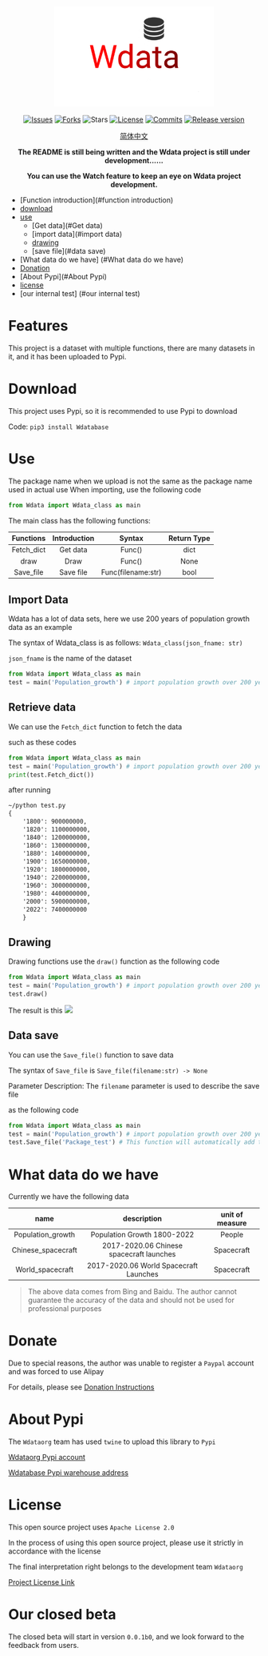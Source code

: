 <div align="center">
 
<img src="https://raw.githubusercontent.com/Wdataorg/Wdata/main/.github/logo.svg" height=200/>
 
[![Issues](https://img.shields.io/github/issues/Wdataorg/Wdata?style=for-the-badge&color=yellogreen)](https://github.com/Wdataorg/Wdata/issues)
[![Forks](https://img.shields.io/github/forks/Wdataorg/Wdata?style=for-the-badge&color=orange)](https://github.com/Wdataorg/Wdata/network/members)
![Stars](https://img.shields.io/github/stars/Wdataorg/Wdata?style=for-the-badge&color=yellowgreen)
[![License](https://img.shields.io/github/license/Wdataorg/Wdata?style=for-the-badge&color=red)](https://shiro.apache.org/license.html) 
[![Commits](https://img.shields.io/github/commit-activity/m/Wdataorg/Wdata?label=commits&style=for-the-badge&color=blue)](https://github.com/Wdataorg/Wdata/commits "Commit History")
 [![Release version](https://img.shields.io/github/v/release/Wdataorg/Wdata?color=brightgreen&label=Download&style=for-the-badge)](#release-files "Release")
 
 [简体中文](https://github.com/Wdataorg/Wdata/tree/main/README_SimpleChinese.md)

 **The README is still being written and the Wdata project is still under development......**
 
 **You can use the Watch feature to keep an eye on Wdata project development.**
</div>

- [Function introduction](#function introduction)
- [download](#download)
- [use](#use)
    - [Get data](#Get data)
    - [import data](#import data)
    - [drawing](#drawing)
    - [save file](#data save)
- [What data do we have] (#What data do we have)
- [Donation](#donation)
- [About Pypi](#About Pypi)
- [license](#license)
- [our internal test] (#our internal test)

# Features

This project is a dataset with multiple functions, there are many datasets in it, and it has been uploaded to Pypi.

# Download
This project uses Pypi, so it is recommended to use Pypi to download

Code: `pip3 install Wdatabase`

# Use

The package name when we upload is not the same as the package name used in actual use
When importing, use the following code
````python
from Wdata import Wdata_class as main
````
The main class has the following functions:

|Functions|Introduction|Syntax|Return Type|
|:-------:|:--------:|:--------:|:--------:|
|Fetch_dict|Get data|Func()|dict|
|draw|Draw|Func()|None|
|Save_file|Save file|Func(filename:str)|bool|
## Import Data
Wdata has a lot of data sets, here we use 200 years of population growth data as an example

The syntax of Wdata_class is as follows:
`Wdata_class(json_fname: str)`

`json_fname` is the name of the dataset
````python
from Wdata import Wdata_class as main
test = main('Population_growth') # import population growth over 200 years
````

## Retrieve data
We can use the `Fetch_dict` function to fetch the data

such as these codes
````python
from Wdata import Wdata_class as main
test = main('Population_growth') # import population growth over 200 years
print(test.Fetch_dict())
````

after running
```shell
~/python test.py
{
    '1800': 900000000,
    '1820': 1100000000,
    '1840': 1200000000,
    '1860': 1300000000,
    '1880': 1400000000,
    '1900': 1650000000,
    '1920': 1800000000,
    '1940': 2200000000,
    '1960': 3000000000,
    '1980': 4400000000,
    '2000': 5900000000,
    '2022': 7400000000
    }
````
## Drawing
Drawing functions use the `draw()` function
as the following code
````python
from Wdata import Wdata_class as main
test = main('Population_growth') # import population growth over 200 years
test.draw()
````
The result is this
<img src="https://raw.githubusercontent.com/Wdataorg/Wdata/main/img/draw_pop.jpg"></img>

## Data save
You can use the `Save_file()` function to save data

The syntax of `Save_file` is `Save_file(filename:str) -> None`

Parameter Description:
The `filename` parameter is used to describe the save file

as the following code
````python
from Wdata import Wdata_class as main
test = main('Population_growth') # import population growth over 200 years
test.Save_file('Package_test') # This function will automatically add the .json suffix
````

# What data do we have
Currently we have the following data

| name | description | unit of measure |
|:--------------------------------:|:---------------------:|:---------:|
| Population_growth | Population Growth 1800-2022 | People |
| Chinese_spacecraft | 2017-2020.06 Chinese spacecraft launches | Spacecraft |
| World_spacecraft | 2017-2020.06 World Spacecraft Launches | Spacecraft |
> The above data comes from Bing and Baidu. The author cannot guarantee the accuracy of the data and should not be used for professional purposes

# Donate
Due to special reasons, the author was unable to register a `Paypal` account and was forced to use Alipay

For details, please see [Donation Instructions](https://wdataorg.github.io/Sponsor/)

# About Pypi
The `Wdataorg` team has used `twine` to upload this library to `Pypi`

[Wdataorg Pypi account](https://pypi.org/user/Lucky_Pupil/)

[Wdatabase Pypi warehouse address](https://pypi.org/project/Wdatabase/)

# License
This open source project uses `Apache License 2.0`

In the process of using this open source project, please use it strictly in accordance with the license

The final interpretation right belongs to the development team `Wdataorg`

[Project License Link](https://github.com/Wdataorg/Wdata/blob/main/LICENSE)

# Our closed beta

The closed beta will start in version `0.0.1b0`, and we look forward to the feedback from users.